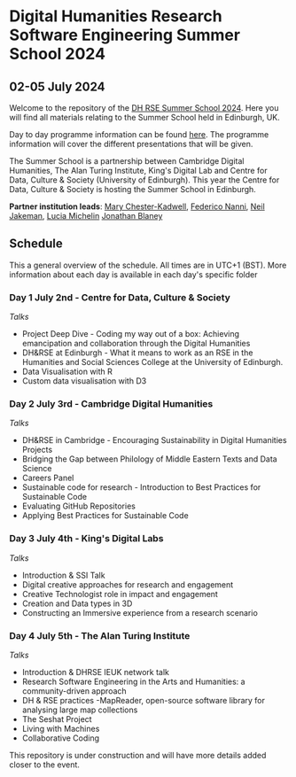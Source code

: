 # Digital Humanities Research Software Engineering Summer School 2024
## 02-05 July 2024

Welcome to the repository of the [DH RSE Summer School 2024]([https://www.cdh.cam.ac.uk/events/36442/](https://www.cdcs.ed.ac.uk/DHRSE-Summer-School-2024)). Here you will 
find all materials relating to the Summer School held in Edinburgh, UK.

Day to day programme information can be found [here](https://www.cdcs.ed.ac.uk/DHRSE-Summer-School-2024/Programme). The programme information will cover the different presentations that will be given.

The Summer School is a partnership between Cambridge Digital Humanities, The Alan Turing Institute, King's Digital Lab 
and Centre for Data, Culture & Society (University of Edinburgh). This year the Centre for Data, Culture & Society is hosting the Summer School in Edinburgh. 

**Partner institution leads**: [Mary Chester-Kadwell](https://www.cdh.cam.ac.uk/about/people/dr-mary-chester-kadwell/), 
[Federico Nanni](https://www.turing.ac.uk/people/researchers/federico-nanni), 
[Neil Jakeman](https://kdl.kcl.ac.uk/who-we-are/neil-jakeman/), 
[Lucia Michelin](https://www.cdcs.ed.ac.uk/about)
[Jonathan Blaney](https://www.cdh.cam.ac.uk/about/people/jonathan-blaney/)

## Schedule

This a general overview of the schedule. All times are in UTC+1 (BST). More information about each day is available in each day's specific folder

### Day 1 July 2nd - Centre for Data, Culture & Society
*Talks*
* Project Deep Dive - Coding my way out of a box: Achieving emancipation and collaboration through the Digital Humanities
* DH&RSE at Edinburgh - What it means to work as an RSE in the Humanities and Social Sciences College at the University of Edinburgh.
* Data Visualisation with R
* Custom data visualisation with D3
### Day 2 July 3rd - Cambridge Digital Humanities
*Talks*
* DH&RSE in Cambridge - Encouraging Sustainability in Digital Humanities Projects
* Bridging the Gap between Philology of Middle Eastern Texts and Data Science
* Careers Panel
* Sustainable code for research - Introduction to Best Practices for Sustainable Code
* Evaluating GitHub Repositories
* Applying Best Practices for Sustainable Code
### Day 3 July 4th - King's Digital Labs
*Talks*
* Introduction & SSI Talk
* Digital creative approaches for research and engagement
* Creative Technologist role in impact and engagement
* Creation and Data types in 3D
* Constructing an Immersive experience from a research scenario
### Day 4 July 5th - The Alan Turing Institute
*Talks*
* Introduction & DHRSE IEUK network talk
* Research Software Engineering in the Arts and Humanities: a community-driven approach
* DH & RSE practices -MapReader, open-source software library for analysing large map collections
* The Seshat Project
* Living with Machines
* Collaborative Coding


This repository is under construction and will have more details added closer to the event. 
